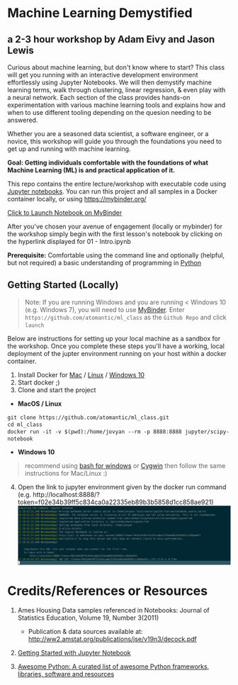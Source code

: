 # Machine Learning Demystified
## a 2-3 hour workshop by Adam Eivy and Jason Lewis

Curious about machine learning, but don't know where to start? This class will get you running with an interactive development environment effortlessly using Jupyter Notebooks. We will then demystify machine learning terms, walk through clustering, linear regression, & even play with a neural network. Each section of the class provides hands-on experimentation with various machine learning tools and explains how and when to use different tooling depending on the quesion needing to be answered.

Whether you are a seasoned data scientist, a software engineer, or a novice, this workshop will guide you through the foundations you need to get up and running with machine learning. 


**Goal: Getting individuals comfortable with the foundations of what Machine Learning (ML) is and practical application of it.**

This repo contains the entire lecture/workshop with executable code using [Jupyter notebooks](https://jupyter.org/). You can run this project and all samples in a Docker container locally, or using https://mybinder.org/ 

[Click to Launch Notebook on MyBinder](https://mybinder.org/v2/gh/atomantic/ml_class/master)

After you've chosen your avenue of engagement (locally or mybinder) for the workshop simply begin with the first lesson's notebook by clicking on the hyperlink displayed for 01 - Intro.ipynb

**Prerequisite:** Comfortable using the command line and optionally (helpful, but not required) a basic understanding of programming in [Python](https://www.python.org/)

## Getting Started (Locally)

> Note: If you are running Windows and you are running < Windows 10 (e.g. Windows 7), you will need to use [MyBinder](https://mybinder.org/). Enter `https://github.com/atomantic/ml_class` as the `Github Repo` and click `launch`

Below are instructions for setting up your local machine as a sandbox for the workshop. Once you complete these steps
you'll have a working, local deployment of the jupter environment running on your host within a docker container.

1. Install Docker for [Mac](https://www.docker.com/docker-mac) / [Linux](https://docs.docker.com/install/) / [Windows 10](https://docs.docker.com/docker-for-windows/install/#download-docker-for-windows)
2. Start docker ;)
3. Clone and start the project

- **MacOS / Linux**
```shell
git clone https://github.com/atomantic/ml_class.git
cd ml_class
docker run -it -v $(pwd):/home/jovyan --rm -p 8888:8888 jupyter/scipy-notebook
```

- **Windows 10**
> recommend using [bash for windows](https://docs.microsoft.com/en-us/windows/wsl/install-win10) or [Cygwin](https://www.cygwin.com/) then follow the same instructions for Mac/Linux :)

4. Open the link to jupyter environment given by the docker run command (e.g. http://localhost:8888/?token=f02e34b39ff5c834ca0a22335eb89b3b5858d1cc858ae921) ![running](images/run.png)

# Credits/References or Resources
1. Ames Housing Data samples referenced in Notebooks: Journal of Statistics Education, Volume 19, Number 3(2011)
    - Publication & data sources available at: http://ww2.amstat.org/publications/jse/v19n3/decock.pdf

2. [Getting Started with Jupyter Notebook](https://www.packtpub.com/books/content/getting-started-jupyter-notebook-part-1)

3. [Awesome Python: A curated list of awesome Python frameworks, libraries, software and resources](https://github.com/vinta/awesome-python)
